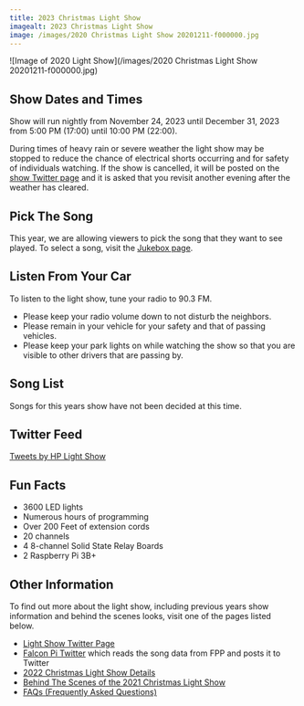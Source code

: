 ```yaml
---
title: 2023 Christmas Light Show
imagealt: 2023 Christmas Light Show
image: /images/2020 Christmas Light Show 20201211-f000000.jpg
---
```


![Image of 2020 Light Show](/images/2020 Christmas Light Show 20201211-f000000.jpg)

## Show Dates and Times

Show will run nightly from November 24, 2023 until December 31, 2023
from 5:00 PM (17:00) until 10:00 PM (22:00).

During times of heavy rain or severe weather the light show may be stopped to reduce the
chance of electrical shorts occurring and for safety of individuals watching.
If the show is cancelled, it will be posted on the
<a href="https://twitter.com/hplightshow" target="_blank">show Twitter page</a> and
it is asked that you revisit another evening after the weather has cleared.

## Pick The Song

This year, we are allowing viewers to pick the song that they want to see played. To select a song, 
visit the [Jukebox page](/jukebox).

## Listen From Your Car

To listen to the light show, tune your radio to 90.3 FM.

* Please keep your radio volume down to not disturb the neighbors.
* Please remain in your vehicle for your safety and that of passing vehicles.
* Please keep your park lights on while watching the show so that you are visible to other
drivers that are passing by.

## Song List 

Songs for this years show have not been decided at this time.

## Twitter Feed

<a class="twitter-timeline" data-lang="en" data-height="500" data-theme="dark"
    href="https://twitter.com/hplightshow?ref_src=twsrc%5Etfw">Tweets by HP Light Show</a>
<script async src="https://platform.twitter.com/widgets.js" charset="utf-8"></script>

## Fun Facts

* 3600 LED lights
* Numerous hours of programming
* Over 200 Feet of extension cords
* 20 channels
* 4 8-channel Solid State Relay Boards
* 2 Raspberry Pi 3B+

## Other Information

To find out more about the light show, including previous years show information and behind the
scenes looks, visit one of the pages listed below.

* <a href="https://twitter.com/hplightshow" target="_blank">Light Show Twitter Page</a>
* [Falcon Pi Twitter](/projects/falcon-pi-twitter) which reads the song data from FPP and posts it to Twitter
* [2022 Christmas Light Show Details](/projects/2022-christmas-light-show)
* <a href="https://youtu.be/sbbEQJ80q0I" target="_blank">Behind The Scenes of the 2021 Christmas Light Show</a>
* [FAQs (Frequently Asked Questions)](/projects/light-show-faq)
